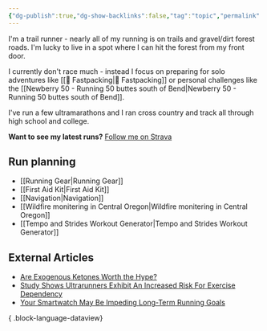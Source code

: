 ```yaml
---
{"dg-publish":true,"dg-show-backlinks":false,"tag":"topic","permalink":"/running/","dgPassFrontmatter":true}
---
```



I'm a trail runner - nearly all of my running is on trails and gravel/dirt forest roads. I'm lucky to live in a spot where I can hit the forest from my front door.

I currently don't race much - instead I focus on preparing for solo adventures like [[📘 Fastpacking\|📘 Fastpacking]] or personal challenges like the [[Newberry 50 - Running 50 buttes south of Bend\|Newberry 50 - Running 50 buttes south of Bend]].

I've run a few ultramarathons and I ran cross country and track all through high school and college.

**Want to see my latest runs?** [Follow me on Strava](https://www.strava.com/athletes/aaronjamesyoung)

## Run planning

* [[Running Gear\|Running Gear]]
* [[First Aid Kit\|First Aid Kit]]
* [[Navigation\|Navigation]]
* [[Wildfire monitering in Central Oregon\|Wildfire monitering in Central Oregon]]
* [[Tempo and Strides Workout Generator\|Tempo and Strides Workout Generator]]

## External Articles

- [Are Exogenous Ketones Worth the Hype?](https://www.trailrunnermag.com/nutrition/are-exogenous-ketones-worth-the-hype/)
- [Study Shows Ultrarunners Exhibit An Increased Risk For Exercise Dependency](https://www.trailrunnermag.com/training/ultrarunners-risk-for-exercise-dependency/)
- [Your Smartwatch May Be Impeding Long-Term Running Goals](https://www.trailrunnermag.com/training/smartwatch-running-goals/)

{ .block-language-dataview}
